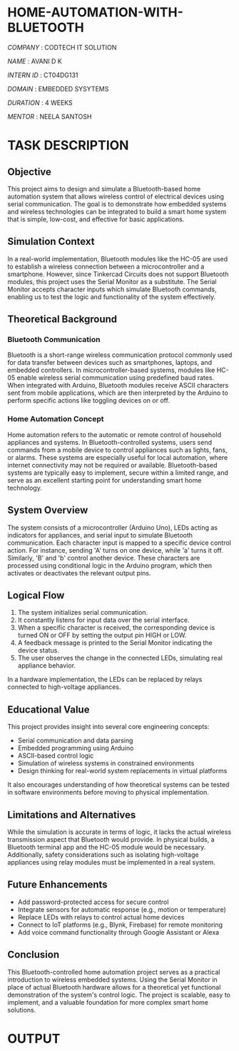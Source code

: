 # HOME-AUTOMATION-WITH-BLUETOOTH

*COMPANY* : CODTECH IT SOLUTION

*NAME* : AVANI D K

*INTERN ID* : CT04DG131

*DOMAIN* : EMBEDDED SYSYTEMS

*DURATION* : 4 WEEKS

*MENTOR* : NEELA SANTOSH

# TASK DESCRIPTION

## Objective

This project aims to design and simulate a Bluetooth-based home automation system that allows wireless control of electrical devices using serial communication. The goal is to demonstrate how embedded systems and wireless technologies can be integrated to build a smart home system that is simple, low-cost, and effective for basic applications.


## Simulation Context

In a real-world implementation, Bluetooth modules like the HC-05 are used to establish a wireless connection between a microcontroller and a smartphone. However, since Tinkercad Circuits does not support Bluetooth modules, this project uses the Serial Monitor as a substitute. The Serial Monitor accepts character inputs which simulate Bluetooth commands, enabling us to test the logic and functionality of the system effectively.


## Theoretical Background

### Bluetooth Communication

Bluetooth is a short-range wireless communication protocol commonly used for data transfer between devices such as smartphones, laptops, and embedded controllers. In microcontroller-based systems, modules like HC-05 enable wireless serial communication using predefined baud rates. When integrated with Arduino, Bluetooth modules receive ASCII characters sent from mobile applications, which are then interpreted by the Arduino to perform specific actions like toggling devices on or off.

### Home Automation Concept

Home automation refers to the automatic or remote control of household appliances and systems. In Bluetooth-controlled systems, users send commands from a mobile device to control appliances such as lights, fans, or alarms. These systems are especially useful for local automation, where internet connectivity may not be required or available. Bluetooth-based systems are typically easy to implement, secure within a limited range, and serve as an excellent starting point for understanding smart home technology.


## System Overview

The system consists of a microcontroller (Arduino Uno), LEDs acting as indicators for appliances, and serial input to simulate Bluetooth communication. Each character input is mapped to a specific device control action. For instance, sending 'A' turns on one device, while 'a' turns it off. Similarly, 'B' and 'b' control another device. These characters are processed using conditional logic in the Arduino program, which then activates or deactivates the relevant output pins.


## Logical Flow

1. The system initializes serial communication.
2. It constantly listens for input data over the serial interface.
3. When a specific character is received, the corresponding device is turned ON or OFF by setting the output pin HIGH or LOW.
4. A feedback message is printed to the Serial Monitor indicating the device status.
5. The user observes the change in the connected LEDs, simulating real appliance behavior.

In a hardware implementation, the LEDs can be replaced by relays connected to high-voltage appliances.


## Educational Value

This project provides insight into several core engineering concepts:

- Serial communication and data parsing
- Embedded programming using Arduino
- ASCII-based control logic
- Simulation of wireless systems in constrained environments
- Design thinking for real-world system replacements in virtual platforms

It also encourages understanding of how theoretical systems can be tested in software environments before moving to physical implementation.


## Limitations and Alternatives

While the simulation is accurate in terms of logic, it lacks the actual wireless transmission aspect that Bluetooth would provide. In physical builds, a Bluetooth terminal app and the HC-05 module would be necessary. Additionally, safety considerations such as isolating high-voltage appliances using relay modules must be implemented in a real system.


## Future Enhancements

- Add password-protected access for secure control
- Integrate sensors for automatic response (e.g., motion or temperature)
- Replace LEDs with relays to control actual home devices
- Connect to IoT platforms (e.g., Blynk, Firebase) for remote monitoring
- Add voice command functionality through Google Assistant or Alexa


## Conclusion

This Bluetooth-controlled home automation project serves as a practical introduction to wireless embedded systems. Using the Serial Monitor in place of actual Bluetooth hardware allows for a theoretical yet functional demonstration of the system's control logic. The project is scalable, easy to implement, and a valuable foundation for more complex smart home solutions.

# OUTPUT 
